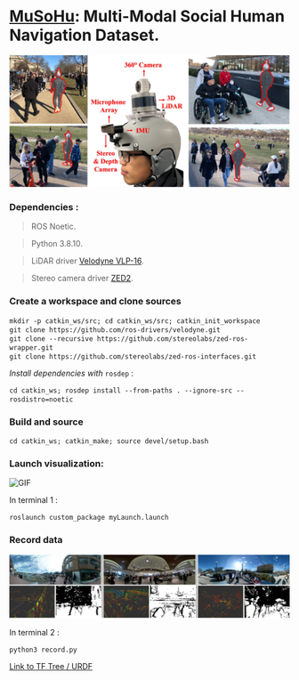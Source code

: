 # [MuSoHu](https://cs.gmu.edu/~xiao/Research/MuSoHu/MuSoHu.html): Multi-Modal Social Human Navigation Dataset.

![Suite image](figures/helmet_data_collection.jpg)

### Dependencies :

> ROS Noetic.

> Python 3.8.10.

> LiDAR driver [Velodyne VLP-16](https://github.com/ros-drivers/velodyne).

> Stereo camera driver [ZED2](https://github.com/stereolabs/zed-ros-wrapper).

### Create a workspace and clone sources

```
mkdir -p catkin_ws/src; cd catkin_ws/src; catkin_init_workspace
git clone https://github.com/ros-drivers/velodyne.git
git clone --recursive https://github.com/stereolabs/zed-ros-wrapper.git
git clone https://github.com/stereolabs/zed-ros-interfaces.git
```

*Install dependencies with* `rosdep` : 
```
cd catkin_ws; rosdep install --from-paths . --ignore-src --rosdistro=noetic
```

### Build and source

```
cd catkin_ws; catkin_make; source devel/setup.bash
```

### Launch visualization: 

![GIF](figures/musohu_header.gif)

In terminal 1 :
```
roslaunch custom_package myLaunch.launch
```

### Record data

![Perception image](figures/scenes.jpg)

In terminal 2 :
```
python3 record.py
```
[Link to TF Tree / URDF](figures/frames.pdf)